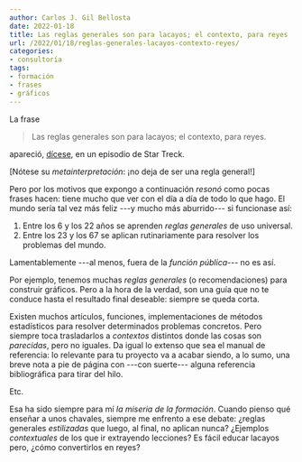 ```yaml
---
author: Carlos J. Gil Bellosta
date: 2022-01-18
title: Las reglas generales son para lacayos; el contexto, para reyes
url: /2022/01/18/reglas-generales-lacayos-contexto-reyes/
categories:
- consultoría
tags:
- formación
- frases
- gráficos
---
```


La frase

> Las reglas generales son para lacayos; el contexto, para reyes.

apareció, [dícese](https://shawnpowrie.com/ideas/why-context-is-for-kings), en un episodio de Star Treck.

[Nótese su _metainterpretación_: ¡no deja de ser una regla general!]

Pero por los motivos que expongo a continuación _resonó_ como pocas frases hacen: tiene mucho que ver con el día a día de todo lo que hago. El mundo sería tal vez más feliz ---y mucho más aburrido--- si funcionase así:

1. Entre los 6 y los 22 años se aprenden _reglas generales_ de uso universal.
2. Entre los 23 y los 67 se aplican rutinariamente para resolver los problemas del mundo.

Lamentablemente ---al menos, fuera de la _función pública_--- no es así.

Por ejemplo, tenemos muchas _reglas generales_ (o recomendaciones) para construir gráficos. Pero a la hora de la verdad, son una guía que no te conduce hasta el resultado final deseable: siempre se queda corta.

Existen muchos artículos, funciones, implementaciones de métodos estadísticos para resolver determinados problemas concretos. Pero siempre toca trasladarlos a _contextos_ distintos donde las cosas son _parecidas_, pero no iguales. Da igual lo extenso que sea el manual de referencia: lo relevante para tu proyecto va a acabar siendo, a lo sumo, una breve nota a pie de página con ---con suerte--- alguna referencia bibliográfica para tirar del hilo.

Etc.

Esa ha sido siempre para mí _la miseria de la formación_. Cuando pienso qué enseñar a unos chavales, siempre me enfrento a ese debate: ¿reglas generales _estilizadas_ que luego, al final, no aplican nunca? ¿Ejemplos _contextuales_ de los que ir extrayendo lecciones? Es fácil educar lacayos pero, ¿cómo convertirlos en reyes?

